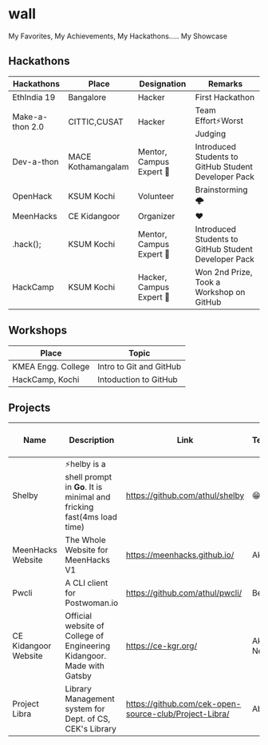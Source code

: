 # wall
My Favorites, My Achievements, My Hackathons..... My Showcase

## Hackathons

| Hackathons | Place | Designation | Remarks |
|------------|-------|-------------|---------|
|EthIndia 19|Bangalore|Hacker|First Hackathon|
|Make-a-thon 2.0|CITTIC,CUSAT|Hacker|Team Effort⚡️Worst Judging|
|Dev-a-thon|MACE Kothamangalam|Mentor, Campus Expert 🚩|Introduced Students to GitHub Student Developer Pack|
|OpenHack|KSUM Kochi|Volunteer|Brainstorming 🌩|
|MeenHacks|CE Kidangoor|Organizer|❤️|
|.hack();|KSUM Kochi|Mentor, Campus Expert 🚩|Introduced Students to GitHub Student Developer Pack|
|HackCamp|KSUM Kochi|Hacker, Campus Expert 🚩|Won 2nd Prize, Took a Workshop on GitHub|

## Workshops

|Place|Topic|
|---|---|
|KMEA Engg. College| Intro to Git and GitHub|
|HackCamp, Kochi| Intoduction to GitHub|

## Projects
|Name|Description|Link|Team/Contributors|Stars on GitHub|
|---|---|---|---|---|
|Shelby|⚡️helby is a shell prompt in **Go**. It is minimal and fricking fast(4ms load time)|https://github.com/athul/shelby| 😁| 108|
|MeenHacks Website| The Whole Website for MeenHacks V1| https://meenhacks.github.io/| Akshay U|10|
|Pwcli|A CLI client for Postwoman.io|https://github.com/athul/pwcli/| Ben Morrison|19|
|CE Kidangoor Website|Official website of College of Engineering Kidangoor. Made with Gatsby|https://ce-kgr.org/|Akshay U,Samanyu Neelson,Akhil M P|6|
|Project Libra|Library Management system for Dept. of CS, CEK's Library|https://github.com/cek-open-source-club/Project-Libra/|Abhinav P|25|